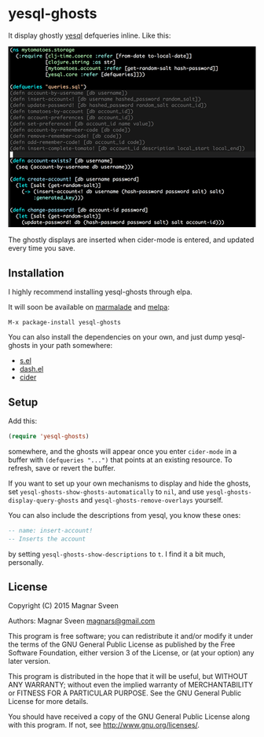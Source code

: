 # yesql-ghosts

It display ghostly [yesql](https://github.com/krisajenkins/yesql) defqueries
inline. Like this:

<img src="screenshot.png">

The ghostly displays are inserted when cider-mode is entered, and updated every
time you save.

## Installation

I highly recommend installing yesql-ghosts through elpa.

It will soon be available on [marmalade](http://marmalade-repo.org/) and
[melpa](http://melpa.milkbox.net/):

    M-x package-install yesql-ghosts

You can also install the dependencies on your own, and just dump
yesql-ghosts in your path somewhere:

 - <a href="https://github.com/magnars/s.el">s.el</a>
 - <a href="https://github.com/magnars/dash.el">dash.el</a>
 - <a href="https://github.com/clojure-emacs/cider">cider</a>

## Setup

Add this:

```cl
(require 'yesql-ghosts)
```

somewhere, and the ghosts will appear once you enter `cider-mode` in a buffer
with `(defqueries "...")` that points at an existing resource. To refresh, save
or revert the buffer.

If you want to set up your own mechanisms to display and hide the ghosts,
set `yesql-ghosts-show-ghosts-automatically` to `nil`, and use
`yesql-ghosts-display-query-ghosts` and `yesql-ghosts-remove-overlays` yourself.

You can also include the descriptions from yesql, you know these ones:

```sql
-- name: insert-account!
-- Inserts the account
```

by setting `yesql-ghosts-show-descriptions` to `t`. I find it a bit much,
personally.

## License

Copyright (C) 2015 Magnar Sveen

Authors: Magnar Sveen <magnars@gmail.com>

This program is free software; you can redistribute it and/or modify
it under the terms of the GNU General Public License as published by
the Free Software Foundation, either version 3 of the License, or
(at your option) any later version.

This program is distributed in the hope that it will be useful,
but WITHOUT ANY WARRANTY; without even the implied warranty of
MERCHANTABILITY or FITNESS FOR A PARTICULAR PURPOSE.  See the
GNU General Public License for more details.

You should have received a copy of the GNU General Public License
along with this program.  If not, see <http://www.gnu.org/licenses/>.
